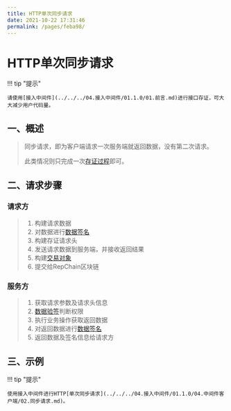```yaml
---
title: HTTP单次同步请求
date: 2021-10-22 17:31:46
permalink: /pages/feba98/
---
```


# HTTP单次同步请求

!!! tip "提示"

    请使用[接入中间件](../../../04.接入中间件/01.1.0/01.前言.md)进行接口存证，可大大减少用户代码量。



## 一、概述

> 同步请求，即为客户端请求一次服务端就返回数据，没有第二次请求。
>
> 此类情况则只完成一次[存证过程](../../01.前言.md#二、存证过程-概要)即可。

## 二、请求步骤

### **请求方**

> 1. 构建请求数据
> 2. 对数据进行[数据签名](../../../01.开始/01.引言.md#数据签名)
> 3. 构建存证请求头
> 4. 发送请求数据到服务端，并接收返回结果
> 6. 构建[交易对象](../../../01.开始/01.引言.md#交易对象)
> 7. 提交给RepChain区块链

### **服务方**

> 1. 获取请求参数及请求头信息
> 2. [数据验签](../../../01.开始/01.引言.md#数据验签)判断权限
> 3. 执行业务操作获取返回数据
> 4. 对返回数据进行[数据签名](../../../01.开始/01.引言.md#数据签名)
> 5. 返回数据及签名信息给请求方

## 三、示例

!!! tip "提示"

    使用接入中间件进行HTTP[单次同步请求](../../../04.接入中间件/01.1.0/04.中间件客户端/02.同步请求.md)。
